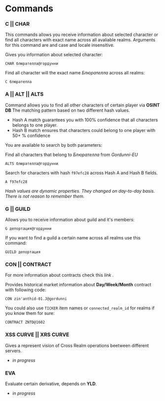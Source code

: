 # Commands

### C || CHAR

This commands allows you receive information about selected character or find all characters with exact name across all avaliable realms.
Arguments for this command are and case and locale insensitive.

Gives you information about selected character:
```
CHAR блюрателла@гордунни
```

Find all character will the exact name *Блюрателла* across all realms:
```
C блюрателла
```

### A || ALT || ALTS

Command allows you to find all other characters of certain player via **OSINT DB** The matching pattern based on two different hash values.

- Hash A match guarantees you with 100% confidence that all characters belongs to one player.
- Hash B match ensures that characters could belong to one player with 50+ % confidence

You are available to search by both parameters:

Find all characters that belong to *Блюрателла* from *Gordunni-EU*
```
ALTS блюрателла@гордунни
```

Search for characters with hash `f97efc28` across Hash A and Hash B fields.
```
A f97efc28
```

*Hash values are dynamic properties. They changed on day-to-day basis. There is not reason to remember them.*

### G || GUILD

Allows you to receive information about guild and it's members:
```
G депортация@гордунни
```
If you want to find a guild a certain name across all realms use this command:
```
GUILD депортация
```

### CON || CONTRACT

For more information about contracts check this *link* .

Provides historical market information about **Day/Week/Month** contract with following code:
```
CON zin'anthid-01.J@gordunni
```
You could also use `TICKER` item names or `connected_realm_id` for realms if you know them for sure:
```
CONTRACT ZNTD@1602
```

### XSS CURVE || XRS CURVE

Gives a represent vision of Cross Realm operations beetween different servers.

- *in progress*

### EVA

Evaluate certain derivative, depends on **YLD**.

- *in progress*
